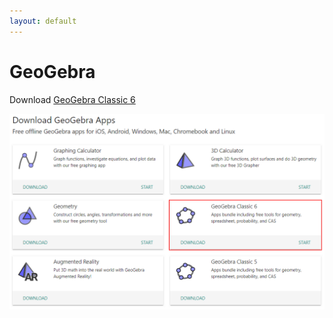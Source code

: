 ```yaml
---
layout: default
---
```

# GeoGebra

Download [GeoGebra Classic 6](https://www.geogebra.org/download)

![Download](download.png)
